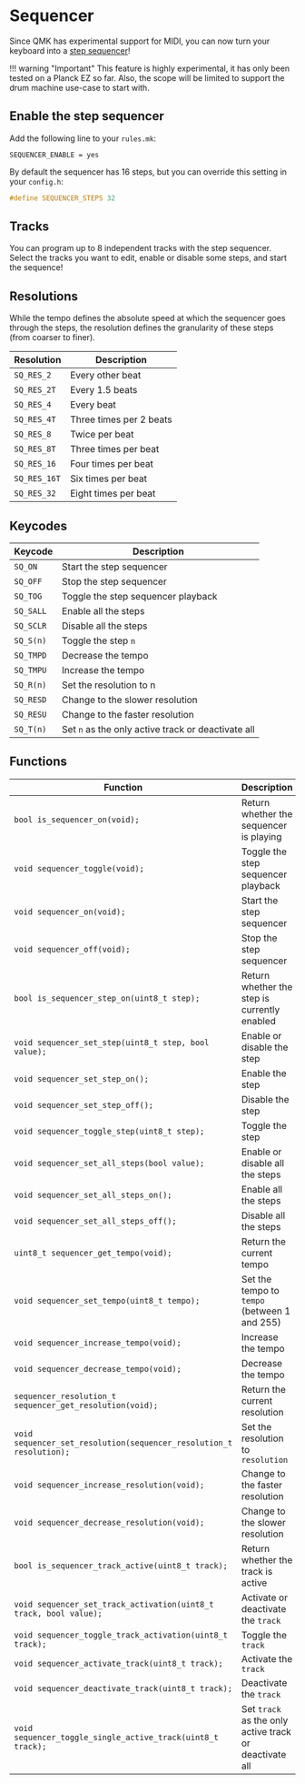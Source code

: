 # Sequencer

Since QMK has experimental support for MIDI, you can now turn your keyboard into a [step sequencer](https://en.wikipedia.org/wiki/Music_sequencer#Step_sequencers)!

!!! warning "Important"
    This feature is highly experimental, it has only been tested on a Planck EZ so far. Also, the scope will be limited to support the drum machine use-case to start with.

## Enable the step sequencer

Add the following line to your `rules.mk`:

```make
SEQUENCER_ENABLE = yes
```

By default the sequencer has 16 steps, but you can override this setting in your `config.h`:

```c
#define SEQUENCER_STEPS 32
```

## Tracks

You can program up to 8 independent tracks with the step sequencer. Select the tracks you want to edit, enable or disable some steps, and start the sequence!

## Resolutions

While the tempo defines the absolute speed at which the sequencer goes through the steps, the resolution defines the granularity of these steps (from coarser to finer).

|Resolution   |Description            |
|----------   |-----------            |
|`SQ_RES_2`   |Every other beat       |
|`SQ_RES_2T`  |Every 1.5 beats        |
|`SQ_RES_4`   |Every beat             |
|`SQ_RES_4T`  |Three times per 2 beats|
|`SQ_RES_8`   |Twice per beat         |
|`SQ_RES_8T`  |Three times per beat   |
|`SQ_RES_16`  |Four times per beat    |
|`SQ_RES_16T` |Six times per beat     |
|`SQ_RES_32`  |Eight times per beat   |

## Keycodes

|Keycode  |Description                                        |
|-------  |-----------                                        |
|`SQ_ON`  |Start the step sequencer                           |
|`SQ_OFF` |Stop the step sequencer                            |
|`SQ_TOG` |Toggle the step sequencer playback                 |
|`SQ_SALL`|Enable all the steps                               |
|`SQ_SCLR`|Disable all the steps                              |
|`SQ_S(n)`|Toggle the step `n`                                |
|`SQ_TMPD`|Decrease the tempo                                 |
|`SQ_TMPU`|Increase the tempo                                 |
|`SQ_R(n)`|Set the resolution to n                            |
|`SQ_RESD`|Change to the slower resolution                    |
|`SQ_RESU`|Change to the faster resolution                    |
|`SQ_T(n)`|Set `n` as the only active track or deactivate all |

## Functions

|Function                                                             |Description                                            |
|--------                                                             |-----------                                            |
|`bool is_sequencer_on(void);`                                        |Return whether the sequencer is playing                |
|`void sequencer_toggle(void);`                                       |Toggle the step sequencer playback                     |
|`void sequencer_on(void);`                                           |Start the step sequencer                               |
|`void sequencer_off(void);`                                          |Stop the step sequencer                                |
|`bool is_sequencer_step_on(uint8_t step);`                           |Return whether the step is currently enabled           |
|`void sequencer_set_step(uint8_t step, bool value);`                 |Enable or disable the step                             |
|`void sequencer_set_step_on();`                                      |Enable the step                                        |
|`void sequencer_set_step_off();`                                     |Disable the step                                       |
|`void sequencer_toggle_step(uint8_t step);`                          |Toggle the step                                        |
|`void sequencer_set_all_steps(bool value);`                          |Enable or disable all the steps                        |
|`void sequencer_set_all_steps_on();`                                 |Enable all the steps                                   |
|`void sequencer_set_all_steps_off();`                                |Disable all the steps                                  |
|`uint8_t sequencer_get_tempo(void);`                                 |Return the current tempo                               |
|`void sequencer_set_tempo(uint8_t tempo);`                           |Set the tempo to `tempo` (between 1 and 255)           |
|`void sequencer_increase_tempo(void);`                               |Increase the tempo                                     |
|`void sequencer_decrease_tempo(void);`                               |Decrease the tempo                                     |
|`sequencer_resolution_t sequencer_get_resolution(void);`             |Return the current resolution                          |
|`void sequencer_set_resolution(sequencer_resolution_t resolution);`  |Set the resolution to `resolution`                     |
|`void sequencer_increase_resolution(void);`                          |Change to the faster resolution                        |
|`void sequencer_decrease_resolution(void);`                          |Change to the slower resolution                        |
|`bool is_sequencer_track_active(uint8_t track);`                     |Return whether the track is active                     |
|`void sequencer_set_track_activation(uint8_t track, bool value);`    |Activate or deactivate the `track`                     |
|`void sequencer_toggle_track_activation(uint8_t track);`             |Toggle the `track`                                     |
|`void sequencer_activate_track(uint8_t track);`                      |Activate the `track`                                   |
|`void sequencer_deactivate_track(uint8_t track);`                    |Deactivate the `track`                                 |
|`void sequencer_toggle_single_active_track(uint8_t track);`          |Set `track` as the only active track or deactivate all |
